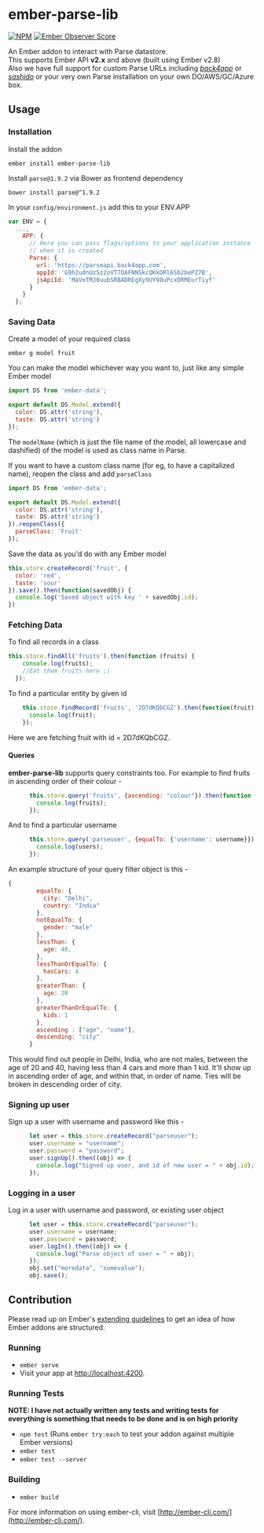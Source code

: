 # ember-parse-lib

[![NPM](https://nodei.co/npm/ember-parse-lib.png?downloads=true&stars=true)](https://nodei.co/npm/ember-parse-lib/)
[![Ember Observer Score](https://emberobserver.com/badges/ember-parse-lib.svg)](https://emberobserver.com/addons/ember-parse-lib)

An Ember addon to interact with Parse datastore.   
This supports Ember API **v2.x** and above (built using Ember v2.8)   
Also we have full support for custom Parse URLs including _[back4app](http://back4app.com)_ or _[sashido](http://sashido.io)_
or your very own Parse installation on your own DO/AWS/GC/Azure box. 

## Usage

### Installation

Install the addon  
```shell
ember install ember-parse-lib
```

Install `parse@1.9.2` via Bower as frontend dependency
```shell
bower install parse@^1.9.2
```

In your `config/environment.js` add this to your ENV.APP 
```javascript
var ENV = {
  ...,
    APP: {
      // Here you can pass flags/options to your application instance
      // when it is created
      Parse: {
        url: 'https://parseapi.back4app.com',
        appId: 'G9h2udnUz5z2oVT7OAFNNSkcQKkORl6Sb2bePZ7B',
        jsApiId: 'MaVeTMJ0uubSRBADREgXy9UY98uPcxDRMEurTiyf'
      }
    }
  };
```

### Saving Data

Create a model of your required class 
```shell
ember g model fruit
```

You can make the model whichever way you want to, just like any
simple Ember model
```javascript
import DS from 'ember-data';

export default DS.Model.extend({
  color: DS.attr('string'),
  taste: DS.attr('string')
});

```
The `modelName` (which is just the file name of the
model, all lowercase and dashified) of the model is
used as class name in Parse.

If you want to have a custom class name (for eg,
to have a capitalized name), reopen the class
and add `parseClass`

```javascript
import DS from 'ember-data';

export default DS.Model.extend({
  color: DS.attr('string'),
  taste: DS.attr('string')
}).reopenClass({
  parseClass: 'Fruit'
});

```


Save the data as you'd do with any Ember model

```javascript
this.store.createRecord('fruit', {
  color: 'red',
  taste: 'sour'
}).save().then(function(savedObj) {
  console.log('Saved object with key ' + savedObj.id);
})
```
### Fetching Data 

To find all records in a class

```javascript
this.store.findAll('fruits').then(function (fruits) {
    console.log(fruits);
    //Eat them fruits here ;)
  });
```

To find a particular entity by given id

```javascript
    this.store.findRecord('fruits', '2D7dKQbCGZ').then(function(fruit) {
      console.log(fruit);
    });

```
Here we are fetching fruit with id = 2D7dKQbCGZ.

#### Queries 
**ember-parse-lib** supports query constraints too. 
For example to find fruits in ascending order of their colour - 
```javascript
      this.store.query('fruits', {ascending: "colour"}).then(function (fruits) {
        console.log(fruits);
      });

```

And to find a particular username
```javascript
      this.store.query('parseuser', {equalTo: {'username': username}}).then(function(users) {
        console.log(users);
      });

```

An example structure of your query filter object is this - 
```javascript
{
        equalTo: {
          city: "Delhi",
          country: "India"
        },
        notEqualTo: {
          gender: "male"
        },
        lessThan: {
          age: 40,
        },
        lessThanOrEqualTo: {
          hasCars: 4
        },
        greaterThan: {
          age: 20
        },
        greaterThanOrEqualTo: {
          kids: 1
        },
        ascending : ["age", "name"],
        descending: "city"
      }
```
This would find out people in Delhi, India, who are not males,
between the age of 20 and 40, having less than 4 cars and more than
1 kid. It'll show up in ascending order of age, and within that, in order 
of name. Ties will be broken in descending order of city.

### Signing up user
Sign up a user with username and password like this - 

```javascript
      let user = this.store.createRecord("parseuser");
      user.username = "username";
      user.password = "password";
      user.signUp().then((obj) => {
        console.log("Signed up user, and id of new user = " + obj.id);
      });
```

### Logging in a user
Log in a user with username and password, or existing user object
```javascript
      let user = this.store.createRecord("parseuser");
      user.username = username;
      user.password = password;
      user.logIn().then((obj) => {
        console.log("Parse object of user = " + obj);
      });
      obj.set("moredata", "somevalue");
      obj.save();

```

## Contribution

Please read up on Ember's [extending guidelines](https://ember-cli.com/extending/) to get an idea of how
Ember addons are structured.

### Running

* `ember serve`
* Visit your app at [http://localhost:4200](http://localhost:4200).

### Running Tests

**NOTE: I have not actually written any tests and 
writing tests for everything is something that needs to be 
done and is on high priority**

* `npm test` (Runs `ember try:each` to test your addon against multiple Ember versions)
* `ember test`
* `ember test --server`

### Building

* `ember build`

For more information on using ember-cli, visit [http://ember-cli.com/](http://ember-cli.com/).
